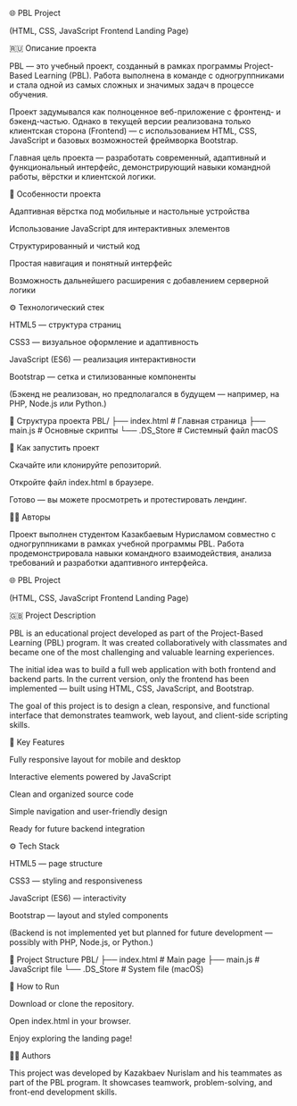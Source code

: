 🌐 PBL Project

(HTML, CSS, JavaScript Frontend Landing Page)

🇷🇺 Описание проекта

PBL — это учебный проект, созданный в рамках программы Project-Based Learning (PBL).
Работа выполнена в команде с одногруппниками и стала одной из самых сложных и значимых задач в процессе обучения.

Проект задумывался как полноценное веб-приложение с фронтенд- и бэкенд-частью. Однако в текущей версии реализована только клиентская сторона (Frontend) — с использованием HTML, CSS, JavaScript и базовых возможностей фреймворка Bootstrap.

Главная цель проекта — разработать современный, адаптивный и функциональный интерфейс, демонстрирующий навыки командной работы, вёрстки и клиентской логики.

🚀 Особенности проекта

Адаптивная вёрстка под мобильные и настольные устройства

Использование JavaScript для интерактивных элементов

Структурированный и чистый код

Простая навигация и понятный интерфейс

Возможность дальнейшего расширения с добавлением серверной логики

⚙️ Технологический стек

HTML5 — структура страниц

CSS3 — визуальное оформление и адаптивность

JavaScript (ES6) — реализация интерактивности

Bootstrap — сетка и стилизованные компоненты

(Бэкенд не реализован, но предполагался в будущем — например, на PHP, Node.js или Python.)

📂 Структура проекта
PBL/
├── index.html       # Главная страница
├── main.js          # Основные скрипты
└── .DS_Store        # Системный файл macOS

🧭 Как запустить проект

Скачайте или клонируйте репозиторий.

Откройте файл index.html в браузере.

Готово — вы можете просмотреть и протестировать лендинг.

👨‍💻 Авторы

Проект выполнен студентом Казакбаевым Нурисламом совместно с одногруппниками в рамках учебной программы PBL.
Работа продемонстрировала навыки командного взаимодействия, анализа требований и разработки адаптивного интерфейса.

🌐 PBL Project

(HTML, CSS, JavaScript Frontend Landing Page)

🇬🇧 Project Description

PBL is an educational project developed as part of the Project-Based Learning (PBL) program.
It was created collaboratively with classmates and became one of the most challenging and valuable learning experiences.

The initial idea was to build a full web application with both frontend and backend parts.
In the current version, only the frontend has been implemented — built using HTML, CSS, JavaScript, and Bootstrap.

The goal of this project is to design a clean, responsive, and functional interface that demonstrates teamwork, web layout, and client-side scripting skills.

🚀 Key Features

Fully responsive layout for mobile and desktop

Interactive elements powered by JavaScript

Clean and organized source code

Simple navigation and user-friendly design

Ready for future backend integration

⚙️ Tech Stack

HTML5 — page structure

CSS3 — styling and responsiveness

JavaScript (ES6) — interactivity

Bootstrap — layout and styled components

(Backend is not implemented yet but planned for future development — possibly with PHP, Node.js, or Python.)

📂 Project Structure
PBL/
├── index.html       # Main page
├── main.js          # JavaScript file
└── .DS_Store        # System file (macOS)

🧭 How to Run

Download or clone the repository.

Open index.html in your browser.

Enjoy exploring the landing page!

👨‍💻 Authors

This project was developed by Kazakbaev Nurislam and his teammates as part of the PBL program.
It showcases teamwork, problem-solving, and front-end development skills.
